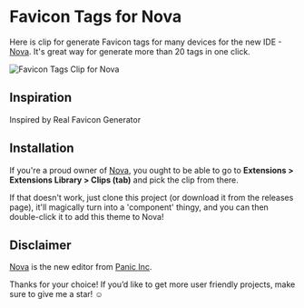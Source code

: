# Favicon Tags for Nova

Here is clip for generate Favicon tags for many devices for the new IDE - [Nova](https://nova.app/). It's great way for generate more than 20 tags in one click.

![Favicon Tags Clip for Nova](https://github.com/PerfectoWeb/Favicon-Nova-Theme/raw/master/example_preview.png)

## Inspiration
Inspired by Real Favicon Generator

## Installation

If you're a proud owner of [Nova](https://panic.com/nova), you ought to be able to go to **Extensions > Extensions Library > Clips (tab)** and pick the clip from there.

If that doesn't work, just clone this project (or download it from the releases page), it'll magically turn into a 'component' thingy, and you can then double-click it to add this theme to Nova!

## Disclaimer

[Nova](https://panic.com/nova) is the new editor from [Panic Inc](https://panic.com).

Thanks for your choice!
If you’d like to get more user friendly projects, make sure to give me a star! ☺️